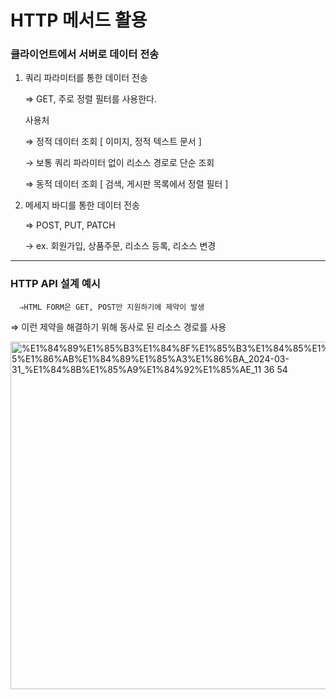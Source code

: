 # HTTP 메서드 활용

### 클라이언트에서 서버로 데이터 전송

1. 쿼리 파라미터를 통한 데이터 전송
    
    ⇒ GET, 주로 정렬 필터를 사용한다.
    
    사용처
    
    ⇒ 정적 데이터 조회 [ 이미지, 정적 텍스트 문서 ]  
    
    → 보통 쿼리 파라미터 없이 리소스 경로로 단순 조회
    
    ⇒ 동적 데이터 조회 [ 검색, 게시판 목록에서 정렬 필터 ]
    
2. 메세지 바디를 통한 데이터 전송
    
    ⇒ POST, PUT, PATCH
    
    → ex. 회원가입, 상품주문, 리소스 등록, 리소스 변경
    

---

### HTTP API 설계 예시

      ⇒HTML FORM은 GET, POST만 지원하기에 제약이 발생

⇒ 이런 제약을 해결하기 위해 동사로 된 리소스 경로를 사용 

<img width="556" alt="%E1%84%89%E1%85%B3%E1%84%8F%E1%85%B3%E1%84%85%E1%85%B5%E1%86%AB%E1%84%89%E1%85%A3%E1%86%BA_2024-03-31_%E1%84%8B%E1%85%A9%E1%84%92%E1%85%AE_11 36 54" src="https://github.com/dpqls0356/Spring_Study_Basic/assets/83651122/d29e17eb-ca89-4e61-8c17-88795890a128">

